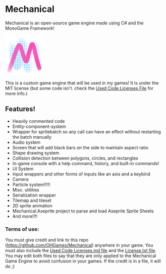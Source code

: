 # Mechanical
Mechanical is an open-source game engine made using C# and the MonoGame Framework!

![Mechanical Logo](Mechanical%20Transparent.png)

This is a custom game engine that will be used in my games! It is under the MIT license (but some code isn't. check the [Used Code Licenses File](https://github.com/OHGames/Mechanical/blob/main/Use%20Code%20Licenses.md) for more info.)

## Features!
- Heavily commented code
- Entity-component-system
- Wrapper for spritebatch so any call can have an effect without restarting the batch manually
- Audio system
- Screen that will add black bars on the side to maintain aspect ratio
- Shape drawing system
- Collision detection between polygons, circles, and rectangles
- In-game console with a help command, history, and built-in commands!
- UI System
- Input wrappers and other forms of inputs like an axis and a keybind
- Camera
- Particle system!!!!!
- Misc. utilities
- Serialization wrapper
- Tilemap and tileset
- 2D sprite animation
- Mechanical.Aseprite project to parse and load Aseprite Sprite Sheets
- And more!!!!

### Terms of use:
You must give credit and link to this repo (https://github.com/OHGames/Mechanical) anywhere in your game. You must also include the [Used Code Licenses.md file](https://github.com/OHGames/Mechanical/blob/main/Use%20Code%20Licenses.md) and the [License.txt file](https://github.com/OHGames/Mechanical/blob/main/LICENSE.txt). You may edit both files to say that they are only applied to the Mechanical Game Engine to avoid confusion in your games. If the credit is in a file, it will do ;)
